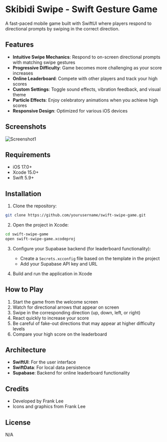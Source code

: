 # Skibidi Swipe - Swift Gesture Game

A fast-paced mobile game built with SwiftUI where players respond to directional prompts by swiping in the correct direction.

## Features

-   **Intuitive Swipe Mechanics**: Respond to on-screen directional prompts with matching swipe gestures
-   **Progressive Difficulty**: Game becomes more challenging as your score increases
-   **Online Leaderboard**: Compete with other players and track your high scores
-   **Custom Settings**: Toggle sound effects, vibration feedback, and visual theme
-   **Particle Effects**: Enjoy celebratory animations when you achieve high scores
-   **Responsive Design**: Optimized for various iOS devices

## Screenshots
![](https://share.icloud.com/photos/0c1p8CZDP-riI09aKlvHmr43Q.png "Screenshot1")

## Requirements

-   iOS 17.0+
-   Xcode 15.0+
-   Swift 5.9+

## Installation

1. Clone the repository:

```bash
git clone https://github.com/yourusername/swift-swipe-game.git
```

2. Open the project in Xcode:

```bash
cd swift-swipe-game
open swift-swipe-game.xcodeproj
```

3. Configure your Supabase backend (for leaderboard functionality):

    - Create a `Secrets.xcconfig` file based on the template in the project
    - Add your Supabase API key and URL

4. Build and run the application in Xcode

## How to Play

1. Start the game from the welcome screen
2. Watch for directional arrows that appear on screen
3. Swipe in the corresponding direction (up, down, left, or right)
4. React quickly to increase your score
5. Be careful of fake-out directions that may appear at higher difficulty levels
6. Compare your high score on the leaderboard

## Architecture

-   **SwiftUI**: For the user interface
-   **SwiftData**: For local data persistence
-   **Supabase**: Backend for online leaderboard functionality

## Credits

-   Developed by Frank Lee
-   Icons and graphics from Frank Lee

## License

N/A
